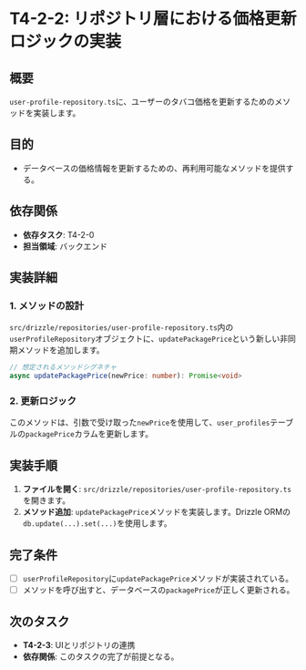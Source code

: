 # T4-2-2: リポジトリ層における価格更新ロジックの実装

## 概要

`user-profile-repository.ts`に、ユーザーのタバコ価格を更新するためのメソッドを実装します。

## 目的

- データベースの価格情報を更新するための、再利用可能なメソッドを提供する。

## 依存関係

- **依存タスク**: T4-2-0
- **担当領域**: バックエンド

## 実装詳細

### 1. メソッドの設計
`src/drizzle/repositories/user-profile-repository.ts`内の`userProfileRepository`オブジェクトに、`updatePackagePrice`という新しい非同期メソッドを追加します。

```typescript
// 想定されるメソッドシグネチャ
async updatePackagePrice(newPrice: number): Promise<void>
```

### 2. 更新ロジック
このメソッドは、引数で受け取った`newPrice`を使用して、`user_profiles`テーブルの`packagePrice`カラムを更新します。

## 実装手順

1. **ファイルを開く**: `src/drizzle/repositories/user-profile-repository.ts` を開きます。
2. **メソッド追加**: `updatePackagePrice`メソッドを実装します。Drizzle ORMの`db.update(...).set(...)`を使用します。

## 完了条件

- [ ] `userProfileRepository`に`updatePackagePrice`メソッドが実装されている。
- [ ] メソッドを呼び出すと、データベースの`packagePrice`が正しく更新される。

## 次のタスク

- **T4-2-3**: UIとリポジトリの連携
- **依存関係**: このタスクの完了が前提となる。
